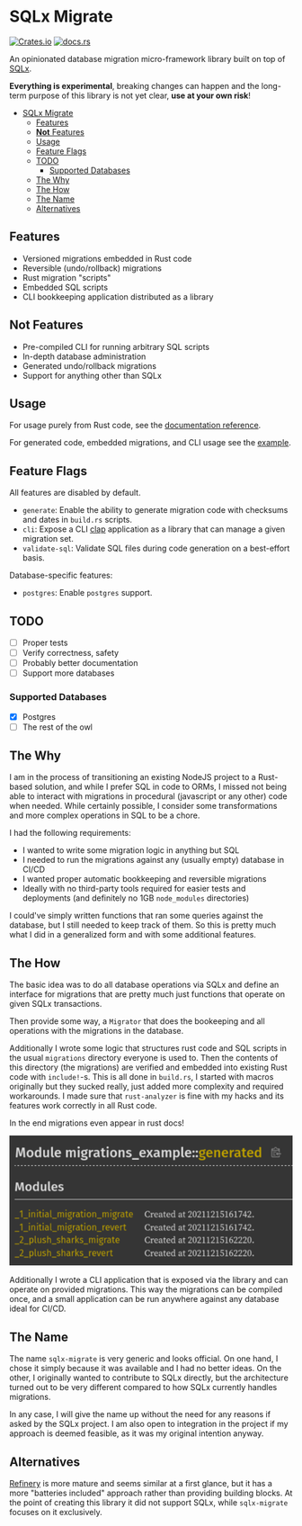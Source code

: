 # SQLx Migrate

[![Crates.io](https://img.shields.io/crates/v/sqlx-migrate?style=flat-square)](https://crates.io/crates/sqlx-migrate) [![docs.rs](https://img.shields.io/docsrs/sqlx-migrate?style=flat-square)](https://docs.rs/sqlx-migrate)

An opinionated database migration micro-framework library built on top of [SQLx](https://github.com/launchbadge/sqlx).

**Everything is experimental**, breaking changes can happen and the long-term purpose of this library is not yet clear, **use at your own risk**!

- [SQLx Migrate](#sqlx-migrate)
  - [Features](#features)
  - [**Not** Features](#not-features)
  - [Usage](#usage)
  - [Feature Flags](#feature-flags)
  - [TODO](#todo)
    - [Supported Databases](#supported-databases)
  - [The Why](#the-why)
  - [The How](#the-how)
  - [The Name](#the-name)
  - [Alternatives](#alternatives)

## Features

- Versioned migrations embedded in Rust code
- Reversible (undo/rollback) migrations
- Rust migration "scripts"
- Embedded SQL scripts
- CLI bookkeeping application distributed as a library

## **Not** Features

- Pre-compiled CLI for running arbitrary SQL scripts
- In-depth database administration
- Generated undo/rollback migrations
- Support for anything other than SQLx

## Usage

For usage purely from Rust code, see the [documentation reference](https://docs.rs/sqlx-migrate).

For generated code, embedded migrations, and CLI usage see the [example](examples/migrations-example).

## Feature Flags

All features are disabled by default.

- `generate`: Enable the ability to generate migration code with checksums and dates in `build.rs` scripts.
- `cli`: Expose a CLI [clap](https://docs.rs/clap/3.0.0-rc.5/clap/index.html) application as a library that can manage a given migration set.
- `validate-sql`: Validate SQL files during code generation on a best-effort basis.

Database-specific features:

- `postgres`: Enable `postgres` support.

## TODO

- [ ] Proper tests
- [ ] Verify correctness, safety
- [ ] Probably better documentation
- [ ] Support more databases

### Supported Databases

- [x] Postgres
- [ ] The rest of the owl

## The Why

I am in the process of transitioning an existing NodeJS project to a Rust-based solution, and while I prefer SQL in code to ORMs, I missed not being able to interact with migrations in procedural (javascript or any other) code when needed. While certainly possible, I consider some transformations and more complex operations in SQL to be a chore.

I had the following requirements:

- I wanted to write some migration logic in anything but SQL
- I needed to run the migrations against any (usually empty) database in CI/CD
- I wanted proper automatic bookkeeping and reversible migrations
- Ideally with no third-party tools required for easier tests and deployments (and definitely no 1GB `node_modules` directories)

I could've simply written functions that ran some queries against the database, but I still needed to keep track of them. So this is pretty much what I did in a generalized form and with some additional features.

## The How

The basic idea was to do all database operations via SQLx and define an interface for migrations that are pretty much just functions that operate on given SQLx transactions.

Then provide some way, a `Migrator` that does the bookeeping and all operations with the migrations in the database.

Additionally I wrote some logic that structures rust code and SQL scripts in the usual `migrations` directory everyone is used to. Then the contents of this directory (the migrations) are verified and embedded into existing Rust code with `include!`-s. This is all done in `build.rs`, I started with macros originally but they sucked really, just added more complexity and required workarounds. I made sure that `rust-analyzer` is fine with my hacks and its features work correctly in all Rust code.

In the end migrations even appear in rust docs!

![](assets/docs.png)

Additionally I wrote a CLI application that is exposed via the library and can operate on provided migrations. This way the migrations can be compiled once, and a small application can be run anywhere against any database ideal for CI/CD.

## The Name

The name `sqlx-migrate` is very generic and looks official. On one hand, I chose it simply because it was available and I had no better ideas. On the other, I originally wanted to contribute to SQLx directly, but the architecture turned out to be very different compared to how SQLx currently handles migrations.

In any case, I will give the name up without the need for any reasons if asked by the SQLx project. I am also open to integration in the project if my approach is deemed feasible, as it was my original intention anyway.

## Alternatives

[Refinery](https://github.com/rust-db/refinery) is more mature and seems similar at a first glance, but it has a more "batteries included" approach rather than providing building blocks. At the point of creating this library it did not support SQLx, while `sqlx-migrate` focuses on it exclusively.
